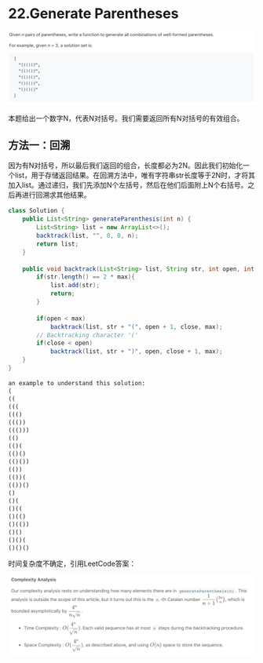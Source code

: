# 22.Generate Parentheses

![](.gitbook/assets/ying-mu-kuai-zhao-20190730-shang-wu-11.06.30.png)

本题给出一个数字N，代表N对括号。我们需要返回所有N对括号的有效组合。

## 方法一：回溯

因为有N对括号，所以最后我们返回的组合，长度都必为2N。因此我们初始化一个list，用于存储返回结果。在回溯方法中，唯有字符串str长度等于2N时，才将其加入list。通过递归，我们先添加N个左括号，然后在他们后面附上N个右括号。之后再进行回溯求其他结果。

```java
class Solution {
    public List<String> generateParenthesis(int n) {
        List<String> list = new ArrayList<>();
        backtrack(list, "", 0, 0, n);
        return list;
    }
    
    public void backtrack(List<String> list, String str, int open, int close, int max){
        if(str.length() == 2 * max){
            list.add(str);
            return;
        }
        
        if(open < max)
            backtrack(list, str + "(", open + 1, close, max);
        // Backtracking character '('
        if(close < open)
            backtrack(list, str + ")", open, close + 1, max);
    }
}
```

```text
an example to understand this solution:
(
((
(((
((()
((())
((()))
(()
(()(
(()()
(()())
(())
(())(
(())()
()
()(
()((
()(()
()(())
()()
()()(
()()()
```

时间复杂度不确定，引用LeetCode答案：

![](.gitbook/assets/ying-mu-kuai-zhao-20190730-shang-wu-11.25.51.png)

